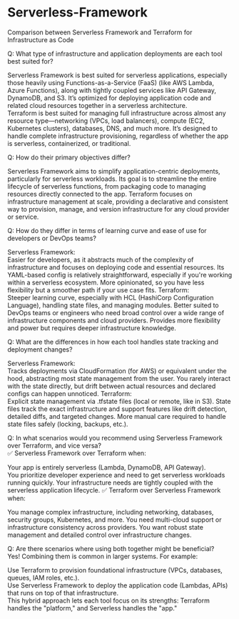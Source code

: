 # Serverless-Framework
Comparison between Serverless Framework and Terraform for Infrastructure as Code    

Q: What type of infrastructure and application deployments are each tool best suited for?   

Serverless Framework is best suited for serverless applications, especially those heavily using Functions-as-a-Service (FaaS) (like AWS Lambda, Azure Functions), along with tightly coupled services like API Gateway, DynamoDB, and S3. It’s optimized for deploying application code and related cloud resources together in a serverless architecture.   
Terraform is best suited for managing full infrastructure across almost any resource type—networking (VPCs, load balancers), compute (EC2, Kubernetes clusters), databases, DNS, and much more. It’s designed to handle complete infrastructure provisioning, regardless of whether the app is serverless, containerized, or traditional.   

   
Q: How do their primary objectives differ?   

Serverless Framework aims to simplify application-centric deployments, particularly for serverless workloads. Its goal is to streamline the entire lifecycle of serverless functions, from packaging code to managing resources directly connected to the app.
Terraform focuses on infrastructure management at scale, providing a declarative and consistent way to provision, manage, and version infrastructure for any cloud provider or service.   

   
Q: How do they differ in terms of learning curve and ease of use for developers or DevOps teams?   

Serverless Framework:   
Easier for developers, as it abstracts much of the complexity of infrastructure and focuses on deploying code and essential resources.
Its YAML-based config is relatively straightforward, especially if you're working within a serverless ecosystem.
More opinionated, so you have less flexibility but a smoother path if your use case fits.
Terraform:   
Steeper learning curve, especially with HCL (HashiCorp Configuration Language), handling state files, and managing modules.
Better suited to DevOps teams or engineers who need broad control over a wide range of infrastructure components and cloud providers.
Provides more flexibility and power but requires deeper infrastructure knowledge.   

   
Q: What are the differences in how each tool handles state tracking and deployment changes?   

Serverless Framework:   
Tracks deployments via CloudFormation (for AWS) or equivalent under the hood, abstracting most state management from the user.
You rarely interact with the state directly, but drift between actual resources and declared configs can happen unnoticed.
Terraform:   
Explicit state management via .tfstate files (local or remote, like in S3).
State files track the exact infrastructure and support features like drift detection, detailed diffs, and targeted changes.
More manual care required to handle state files safely (locking, backups, etc.).   

   
Q: In what scenarios would you recommend using Serverless Framework over Terraform, and vice versa?   
✅ Serverless Framework over Terraform when:   
   
Your app is entirely serverless (Lambda, DynamoDB, API Gateway).   
You prioritize developer experience and need to get serverless workloads running quickly.
Your infrastructure needs are tightly coupled with the serverless application lifecycle.
✅ Terraform over Serverless Framework when:   
   
You manage complex infrastructure, including networking, databases, security groups, Kubernetes, and more.
You need multi-cloud support or infrastructure consistency across providers.
You want robust state management and detailed control over infrastructure changes.   

   
Q: Are there scenarios where using both together might be beneficial?   
Yes! Combining them is common in larger systems. For example:   

Use Terraform to provision foundational infrastructure (VPCs, databases, queues, IAM roles, etc.).   
Use Serverless Framework to deploy the application code (Lambdas, APIs) that runs on top of that infrastructure.   
This hybrid approach lets each tool focus on its strengths: Terraform handles the "platform," and Serverless handles the "app."   




